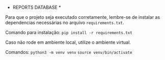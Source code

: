 * REPORTS DATABASE *

Para que o projeto seja executado corretamente, lembre-se de instalar as dependencias necessárias no arquivo `requirements.txt`.

Comando para instalação:
`pip install -r requirements.txt`

Caso não rode em ambiente local, utilize o ambiente virtual.

Comandos:
`python3 -m venv venv`
`source venv/bin/activate`

